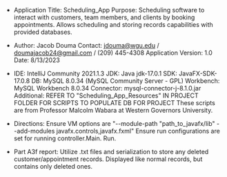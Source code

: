 - Application Title: Scheduling_App
  Purpose: Scheduling software to interact with customers, team members, and clients by booking appointments.
           Allows scheduling and storing records capabilities with provided databases.

- Author: Jacob Douma
  Contact: jdouma@wgu.edu / doumajacob24@gmail.com / (209) 445-4308
  Application Version: 1.0
  Date: 8/13/2023

- IDE: IntelliJ Community 2021.1.3
  JDK: Java jdk-17.0.1
  SDK: JavaFX-SDK-17.0.8
  DB: MySQL 8.0.34 (MySQL Community Server - GPL)
  Workbench: MySQL Workbench 8.0.34
  Connector: mysql-connector-j-8.1.0.jar
  Additional: REFER TO "Scheduling_App_Resources" IN PROJECT FOLDER FOR SCRIPTS TO POPULATE DB FOR PROJECT
              These scripts are from Professor Malcolm Wabara at Western Governors University.

- Directions: Ensure VM options are "--module-path "path_to_javafx/lib" --add-modules javafx.controls,javafx.fxml"
              Ensure run configurations are set for running controller.Main.
              Run.

- Part A3f report: Utilize .txt files and serialization to store any deleted customer/appointment records.
                   Displayed like normal records, but contains only deleted ones.

